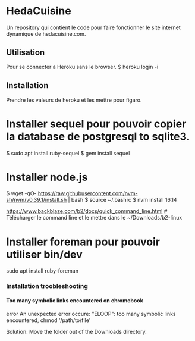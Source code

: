 # HedaCuisine

Un repository qui contient le code pour faire fonctionner le site internet dynamique de hedacuisine.com.

## Utilisation

Pour se connecter à Heroku sans le browser.
$ heroku login -i

## Installation

Prendre les valeurs de heroku et les mettre pour figaro.

# Installer sequel pour pouvoir copier la database de postgresql to sqlite3.
$ sudo apt install ruby-sequel
$ gem install sequel

# Installer node.js
$ wget -qO- https://raw.githubusercontent.com/nvm-sh/nvm/v0.39.1/install.sh | bash
$ source ~/.bashrc
$ nvm install 16.14

https://www.backblaze.com/b2/docs/quick_command_line.html # Télécharger le command line et le mettre dans le ~/Downloads/b2-linux

# Installer foreman pour pouvoir utiliser bin/dev
sudo apt install ruby-foreman

### Installation troobleshooting

#### Too many symbolic links encountered on chromebook
error An unexpected error occure: "ELOOP": too many symbolic links encountered, chmod '/path/to/file'

Solution: Move the folder out of the Downloads directory.
